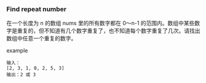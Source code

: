 ### Find repeat number

在一个长度为 n 的数组 nums 里的所有数字都在 0～n-1 的范围内。数组中某些数字是重复的，但不知道有几个数字重复了，也不知道每个数字重复了几次。请找出数组中任意一个重复的数字。

example
```
输入：
[2, 3, 1, 0, 2, 5, 3]
输出：2 或 3 
```